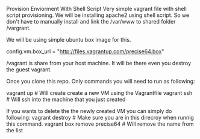 Provision Enviorment With Shell Script
Very simple vagrant file with shell script provisioning.
We will be installing apache2 using shell script. So we don't have to manually install and link the /var/www to shared folder /vargrant.

We will be using simple ubuntu box image for this.

config.vm.box_url = "http://files.vagrantup.com/precise64.box"

/vagrant is share from your host machine. It will be there even you destroy the guest vagrant.

Once you clone this repo. Only commands you will need to run as following:

vagrant up               # Will create create a new VM using the Vagrantfile
vagrant ssh              # Will ssh into the machine that you just created

If you wants to delete the the newly created VM you can simply do following:
vagrant destroy          # Make sure you are in this direcroy when runnig this command.
vagrant box remove precise64    # Will remove the name from the list
